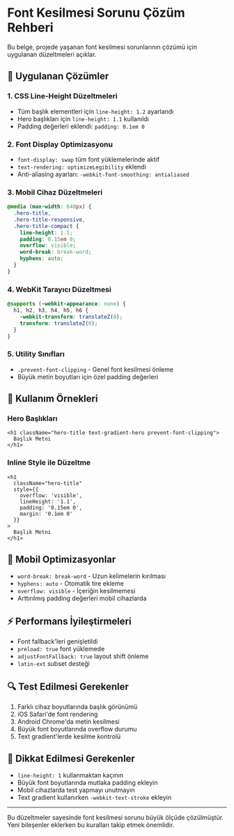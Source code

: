 # Font Kesilmesi Sorunu Çözüm Rehberi

Bu belge, projede yaşanan font kesilmesi sorunlarının çözümü için uygulanan düzeltmeleri açıklar.

## 🔧 Uygulanan Çözümler

### 1. CSS Line-Height Düzeltmeleri
- Tüm başlık elementleri için `line-height: 1.2` ayarlandı
- Hero başlıkları için `line-height: 1.1` kullanıldı
- Padding değerleri eklendi: `padding: 0.1em 0`

### 2. Font Display Optimizasyonu
- `font-display: swap` tüm font yüklemelerinde aktif
- `text-rendering: optimizeLegibility` eklendi
- Anti-aliasing ayarları: `-webkit-font-smoothing: antialiased`

### 3. Mobil Cihaz Düzeltmeleri
```css
@media (max-width: 640px) {
  .hero-title,
  .hero-title-responsive,
  .hero-title-compact {
    line-height: 1.1;
    padding: 0.15em 0;
    overflow: visible;
    word-break: break-word;
    hyphens: auto;
  }
}
```

### 4. WebKit Tarayıcı Düzeltmesi
```css
@supports (-webkit-appearance: none) {
  h1, h2, h3, h4, h5, h6 {
    -webkit-transform: translateZ(0);
    transform: translateZ(0);
  }
}
```

### 5. Utility Sınıfları
- `.prevent-font-clipping` - Genel font kesilmesi önleme
- Büyük metin boyutları için özel padding değerleri

## 🎯 Kullanım Örnekleri

### Hero Başlıkları
```tsx
<h1 className="hero-title text-gradient-hero prevent-font-clipping">
  Başlık Metni
</h1>
```

### Inline Style ile Düzeltme
```tsx
<h1 
  className="hero-title"
  style={{ 
    overflow: 'visible',
    lineHeight: '1.1',
    padding: '0.15em 0',
    margin: '0.1em 0'
  }}
>
  Başlık Metni
</h1>
```

## 📱 Mobil Optimizasyonlar

- `word-break: break-word` - Uzun kelimelerin kırılması
- `hyphens: auto` - Otomatik tire ekleme
- `overflow: visible` - İçeriğin kesilmemesi
- Arttırılmış padding değerleri mobil cihazlarda

## ⚡ Performans İyileştirmeleri

- Font fallback'leri genişletildi
- `preload: true` font yüklemede
- `adjustFontFallback: true` layout shift önleme
- `latin-ext` subset desteği

## 🔍 Test Edilmesi Gerekenler

1. Farklı cihaz boyutlarında başlık görünümü
2. iOS Safari'de font rendering
3. Android Chrome'da metin kesilmesi
4. Büyük font boyutlarında overflow durumu
5. Text gradient'lerde kesilme kontrolü

## 🚨 Dikkat Edilmesi Gerekenler

- `line-height: 1` kullanmaktan kaçının
- Büyük font boyutlarında mutlaka padding ekleyin
- Mobil cihazlarda test yapmayı unutmayın
- Text gradient kullanırken `-webkit-text-stroke` ekleyin

---

Bu düzeltmeler sayesinde font kesilmesi sorunu büyük ölçüde çözülmüştür. Yeni bileşenler eklerken bu kuralları takip etmek önemlidir.
